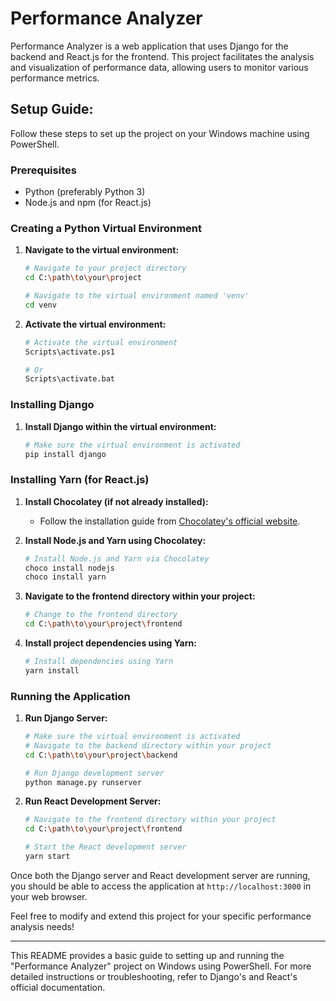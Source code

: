 # Performance Analyzer

Performance Analyzer is a web application that uses Django for the backend and React.js for the frontend. This project facilitates the analysis and visualization of performance data, allowing users to monitor various performance metrics.

## Setup Guide:

Follow these steps to set up the project on your Windows machine using PowerShell.

### Prerequisites

- Python (preferably Python 3)
- Node.js and npm (for React.js)

### Creating a Python Virtual Environment

1. **Navigate to the virtual environment:**
   ```bash
   # Navigate to your project directory
   cd C:\path\to\your\project

   # Navigate to the virtual environment named 'venv'
   cd venv
   ```

2. **Activate the virtual environment:**
   ```bash
   # Activate the virtual environment
   Scripts\activate.ps1
   
   # Or
   Scripts\activate.bat
   ```

### Installing Django

1. **Install Django within the virtual environment:**
   ```bash
   # Make sure the virtual environment is activated
   pip install django
   ```

### Installing Yarn (for React.js)

1. **Install Chocolatey (if not already installed):**
   - Follow the installation guide from [Chocolatey's official website](https://chocolatey.org/install).

2. **Install Node.js and Yarn using Chocolatey:**
   ```bash
   # Install Node.js and Yarn via Chocolatey
   choco install nodejs
   choco install yarn
   ```

3. **Navigate to the frontend directory within your project:**
   ```bash
   # Change to the frontend directory
   cd C:\path\to\your\project\frontend
   ```

4. **Install project dependencies using Yarn:**
   ```bash
   # Install dependencies using Yarn
   yarn install
   ```

### Running the Application

1. **Run Django Server:**
   ```bash
   # Make sure the virtual environment is activated
   # Navigate to the backend directory within your project
   cd C:\path\to\your\project\backend

   # Run Django development server
   python manage.py runserver
   ```

2. **Run React Development Server:**
   ```bash
   # Navigate to the frontend directory within your project
   cd C:\path\to\your\project\frontend

   # Start the React development server
   yarn start
   ```

Once both the Django server and React development server are running, you should be able to access the application at `http://localhost:3000` in your web browser.

Feel free to modify and extend this project for your specific performance analysis needs!

---

This README provides a basic guide to setting up and running the "Performance Analyzer" project on Windows using PowerShell. For more detailed instructions or troubleshooting, refer to Django's and React's official documentation.
